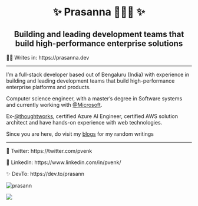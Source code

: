 <h1 align="center">✨ Prasanna 👨🏼‍🌾 ✨</h1>

<h2 align="center">Building and leading development teams that build high-performance enterprise solutions</h2>

<p align="left"> ✍🏼 Writes in: https://prasanna.dev</p>

<hr/>

<p>I’m a full-stack developer based out of Bengaluru (India) with experience in building and leading development teams that build high-performance enterprise platforms and products.</p>

<p>Computer science engineer, with a master’s degree in Software systems and currently working with <a href="https://github.com/microsoft">@Microsoft</a>.</p>

<p>Ex-<a href="https://github.com/thoughtworks">@thoughtworks</a>, certified Azure AI Engineer, certified AWS solution architect and have hands-on experience with web technologies.</p>

Since you are here, do visit my [blogs](https://www.prasanna.dev/blog) for my random writings

<hr/>

<p> 💫 Twitter: https://twitter.com/pvenk </p>
<p> 🎈 LinkedIn: https://www.linkedin.com/in/pvenk/</p>
<p> ✨ DevTo: https://dev.to/prasann</p>


<p align="left"> <img src="https://komarev.com/ghpvc/?username=prasann" alt="prasann" /> </p>

![](https://hit.yhype.me/github/profile?user_id=380340)
